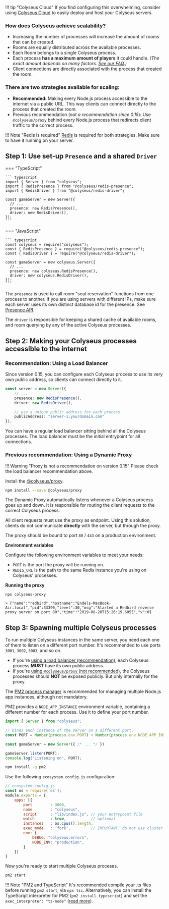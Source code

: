 !!! tip "Colyseus Cloud"
    If you find configuring this overwhelming, consider using [Colyseus Cloud](https://cloud.colyseus.io/) to easily deploy and host your Colyseus servers.

### How does Colyseus achieve scalability?

- Increasing the number of processes will increase the amount of rooms that can be created.
- Rooms are equally distributed across the available processes.
- Each Room belongs to a single Colyseus process.
- Each process **has a maximum amount of players** it could handle. _(The exact amount depends on many factors. [See our FAQ](/faq/#how-many-ccu-a-colyseus-server-can-handle).)_
- Client connections are directly associated with the process that created the room.

### There are two strategies available for scaling:

- **Recommended:** Making every Node.js process accessible to the internet via a public URL. This way clients can connect directly to the process that created the room.
- Previous recommendation (_not a recommendation since 0.15_): Use `@colyseus/proxy` behind every Node.js process that redirects client traffic to the correct process.

!!! Note "Redis is required"
    [Redis](https://redis.io/topics/quickstart) is required for both strategies. Make sure to have it running on your server.

## Step 1: Use set-up `Presence` and a shared `Driver`

=== "TypeScript"

    ``` typescript
    import { Server } from "colyseus";
    import { RedisPresence } from "@colyseus/redis-presence";
    import { RedisDriver } from "@colyseus/redis-driver";

    const gameServer = new Server({
      // ...
      presence: new RedisPresence(),
      driver: new RedisDriver(),
    });
    ```

=== "JavaScript"

    ``` typescript
    const colyseus = require("colyseus");
    const { RedisPresence } = require("@colyseus/redis-presence");
    const { RedisDriver } = require("@colyseus/redis-driver");

    const gameServer = new colyseus.Server({
      // ...
      presence: new colyseus.RedisPresence(),
      driver: new colyseus.RedisDriver(),
    });
    ```

The `presence` is used to call room "seat reservation" functions from one process to another. If you are using servers with different IPs, make sure each server uses its own distinct database id for the presence. See [Presence API](/server/presence/#api).

The `driver` is responsible for keeping a shared cache of available rooms, and room querying by any of the active Colyseus processes.

## Step 2: Making your Colyseus processes accessible to the internet

### Recommendation: Using a Load Balancer

Since version 0.15, you can configure each Colyseus process to use its very own public address, so clients can connect directly to it.

``` typescript
const server = new Server({
    // ...
    presence: new RedisPresence(),
    driver: new RedisDriver(),

    // use a unique public address for each process
    publicAddress: "server-1.yourdomain.com"
});
```

You can have a regular load balancer sitting behind all the Colyseus processes. The load balancer must be the initial entrypoint for all connections.

### Previous recommendation: Using a Dynamic Proxy

!!! Warning "Proxy is not a recommendation on version 0.15"
    Please check the load balancer recommendation above.

Install the [@colyseus/proxy](https://github.com/colyseus/proxy).

``` bash
npm install --save @colyseus/proxy
```

The Dynamic Proxy automatically listens whenever a Colyseus process goes up and down. It is responsible for routing the client requests to the correct Colyseus process.

All client requests must use the proxy as endpoint. Using this solution, clients do not communicate **directly** with the server, but through the proxy.

The proxy should be bound to port `80` / `443` on a production environment.

**Environment variables**

Configure the following environment variables to meet your needs:

- `PORT` is the port the proxy will be running on.
- `REDIS_URL` is the path to the same Redis instance you're using on Colyseus' processes.

**Running the proxy**

```
npx colyseus-proxy

> {"name":"redbird","hostname":"Endels-MacBook-Air.local","pid":33390,"level":30,"msg":"Started a Redbird reverse proxy server on port 80","time":"2019-08-20T15:26:19.605Z","v":0}
```

## Step 3: Spawning multiple Colyseus processes

To run multiple Colyseus instances in the same server, you need each one of them to listen on a different port number. It's recommended to use ports `3001`, `3002`, `3003`, and so on.

- If you're [using a load balancer (recommendation)](#recommendation-using-a-load-balancer), each Colyseus process **MUST** have its own public address.
- If you're [using `@colyseus/proxy` (not recommended)](#previous-recommendation-using-a-dynamic-proxy), the Colyseus processes should **NOT** be exposed publicly. But only internally for the proxy.

The [PM2 process manager](http://pm2.keymetrics.io/) is recommended for managing multiple Node.js app instances, although not mandatory.

PM2 provides a `NODE_APP_INSTANCE` environment variable, containing a different number for each process. Use it to define your port number.

``` typescript
import { Server } from "colyseus";

// binds each instance of the server on a different port.
const PORT = Number(process.env.PORT) + Number(process.env.NODE_APP_INSTANCE);

const gameServer = new Server({ /* ... */ })

gameServer.listen(PORT);
console.log("Listening on", PORT);
```

``` bash
npm install -g pm2
```

Use the following `ecosystem.config.js` configuration:

``` javascript
// ecosystem.config.js
const os = require('os');
module.exports = {
    apps: [{
        port        : 3000,
        name        : "colyseus",
        script      : "lib/index.js", // your entrypoint file
        watch       : true,           // optional
        instances   : os.cpus().length,
        exec_mode   : 'fork',         // IMPORTANT: do not use cluster mode.
        env: {
            DEBUG: "colyseus:errors",
            NODE_ENV: "production",
        }
    }]
}
```

Now you're ready to start multiple Colyseus proceses.

``` bash
pm2 start
```

!!! Note "PM2 and TypeScript"
    It's recommended compile your .ts files before running `pm2 start`, via `npx tsc`. Alternatively, you can install the TypeScript interpreter for PM2 (`pm2 install typescript`) and set the `exec_interpreter: "ts-node"` ([read more](http://pm2.keymetrics.io/docs/tutorials/using-transpilers-with-pm2)).
